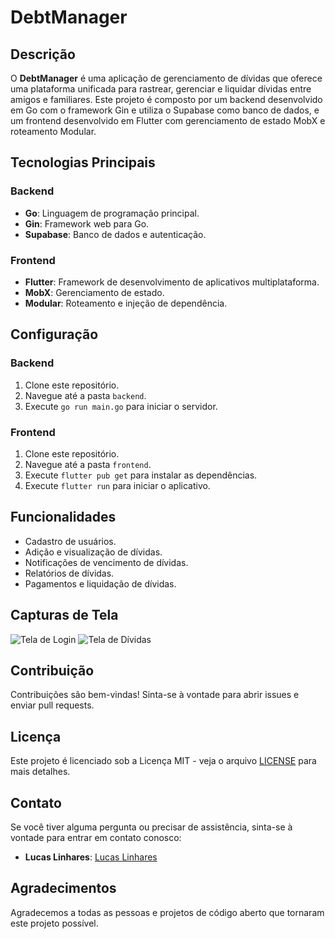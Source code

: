 # DebtManager

## Descrição
O **DebtManager** é uma aplicação de gerenciamento de dívidas que oferece uma plataforma unificada para rastrear, gerenciar e liquidar dívidas entre amigos e familiares. Este projeto é composto por um backend desenvolvido em Go com o framework Gin e utiliza o Supabase como banco de dados, e um frontend desenvolvido em Flutter com gerenciamento de estado MobX e roteamento Modular.

## Tecnologias Principais

### Backend
- **Go**: Linguagem de programação principal.
- **Gin**: Framework web para Go.
- **Supabase**: Banco de dados e autenticação.

### Frontend
- **Flutter**: Framework de desenvolvimento de aplicativos multiplataforma.
- **MobX**: Gerenciamento de estado.
- **Modular**: Roteamento e injeção de dependência.

## Configuração

### Backend
1. Clone este repositório.
2. Navegue até a pasta `backend`.
3. Execute `go run main.go` para iniciar o servidor.

### Frontend
1. Clone este repositório.
2. Navegue até a pasta `frontend`.
3. Execute `flutter pub get` para instalar as dependências.
4. Execute `flutter run` para iniciar o aplicativo.

## Funcionalidades
- Cadastro de usuários.
- Adição e visualização de dívidas.
- Notificações de vencimento de dívidas.
- Relatórios de dívidas.
- Pagamentos e liquidação de dívidas.

## Capturas de Tela
![Tela de Login](screenshots/login.png)
![Tela de Dívidas](screenshots/debts.png)

## Contribuição
Contribuições são bem-vindas! Sinta-se à vontade para abrir issues e enviar pull requests.

## Licença
Este projeto é licenciado sob a Licença MIT - veja o arquivo [LICENSE](LICENSE) para mais detalhes.

## Contato
Se você tiver alguma pergunta ou precisar de assistência, sinta-se à vontade para entrar em contato conosco:

- **Lucas Linhares**: [Lucas Linhares](https://github.com/Lucas-Linhar3s)

## Agradecimentos
Agradecemos a todas as pessoas e projetos de código aberto que tornaram este projeto possível.

